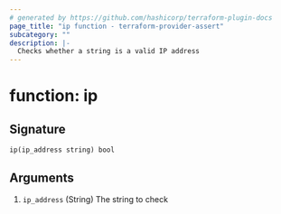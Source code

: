 ```yaml
---
# generated by https://github.com/hashicorp/terraform-plugin-docs
page_title: "ip function - terraform-provider-assert"
subcategory: ""
description: |-
  Checks whether a string is a valid IP address
---
```


# function: ip





## Signature

<!-- signature generated by tfplugindocs -->
```text
ip(ip_address string) bool
```

## Arguments

<!-- arguments generated by tfplugindocs -->
1. `ip_address` (String) The string to check

